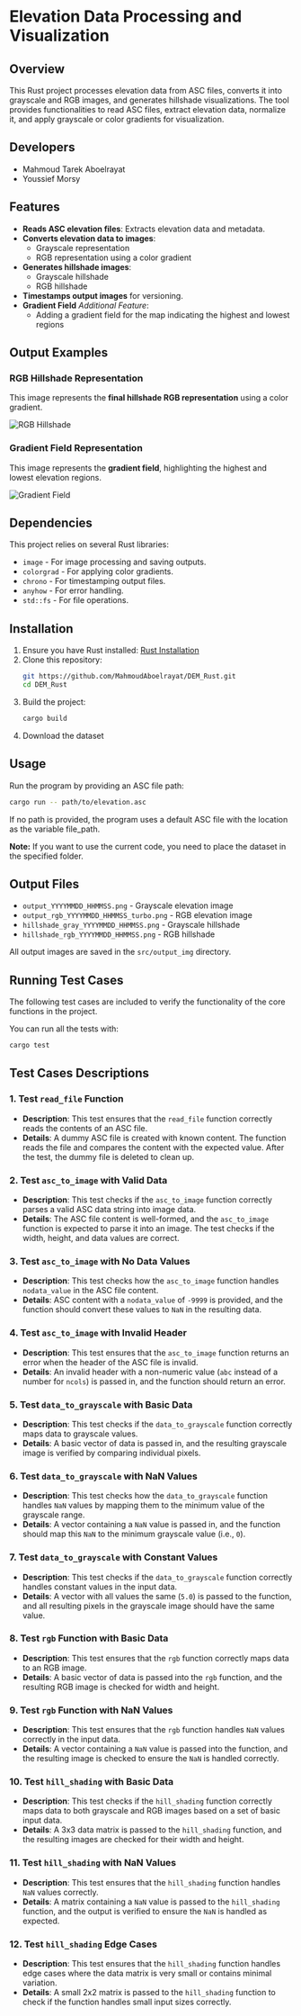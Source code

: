 # Elevation Data Processing and Visualization

## Overview
This Rust project processes elevation data from ASC files, converts it into grayscale and RGB images, and generates hillshade visualizations. The tool provides functionalities to read ASC files, extract elevation data, normalize it, and apply grayscale or color gradients for visualization.

## Developers 
- Mahmoud Tarek Aboelrayat
- Youssief Morsy

## Features
- **Reads ASC elevation files**: Extracts elevation data and metadata.
- **Converts elevation data to images**:
  - Grayscale representation
  - RGB representation using a color gradient
- **Generates hillshade images**:
  - Grayscale hillshade
  - RGB hillshade
- **Timestamps output images** for versioning.
- **Gradient Field** *Additional Feature*:
  - Adding a gradient field for the map indicating the highest and lowest regions

 ## Output Examples

### RGB Hillshade Representation
This image represents the **final hillshade RGB representation** using a color gradient.

![RGB Hillshade](src/output_img/hillshade_grasssd_img_20250402_171225.png)

### Gradient Field Representation
This image represents the **gradient field**, highlighting the highest and lowest elevation regions.

![Gradient Field](src/output_img/hillshade_rgb_20250402_153924.png)


## Dependencies
This project relies on several Rust libraries:
- `image` - For image processing and saving outputs.
- `colorgrad` - For applying color gradients.
- `chrono` - For timestamping output files.
- `anyhow` - For error handling.
- `std::fs` - For file operations.

## Installation
1. Ensure you have Rust installed: [Rust Installation](https://www.rust-lang.org/tools/install)
2. Clone this repository:
   ```sh
   git https://github.com/MahmoudAboelrayat/DEM_Rust.git
   cd DEM_Rust
   ```
3. Build the project:
   ```sh
   cargo build 
   ```
4. Download the dataset

## Usage
Run the program by providing an ASC file path:
```sh
cargo run -- path/to/elevation.asc
```
If no path is provided, the program uses a default ASC file with the location as the variable file_path.

**Note:** If you want to use the current code, you need to place the dataset in the specified folder.

## Output Files
- `output_YYYYMMDD_HHMMSS.png` - Grayscale elevation image
- `output_rgb_YYYYMMDD_HHMMSS_turbo.png` - RGB elevation image
- `hillshade_gray_YYYYMMDD_HHMMSS.png` - Grayscale hillshade
- `hillshade_rgb_YYYYMMDD_HHMMSS.png` - RGB hillshade

All output images are saved in the `src/output_img` directory.

## Running Test Cases

The following test cases are included to verify the functionality of the core functions in the project.

You can run all the tests with:

```sh
cargo test
```

## Test Cases Descriptions

### 1. **Test `read_file` Function**

- **Description**: This test ensures that the `read_file` function correctly reads the contents of an ASC file.
- **Details**: A dummy ASC file is created with known content. The function reads the file and compares the content with the expected value. After the test, the dummy file is deleted to clean up.

### 2. **Test `asc_to_image` with Valid Data**

- **Description**: This test checks if the `asc_to_image` function correctly parses a valid ASC data string into image data.
- **Details**: The ASC file content is well-formed, and the `asc_to_image` function is expected to parse it into an image. The test checks if the width, height, and data values are correct.


### 3. **Test `asc_to_image` with No Data Values**

- **Description**: This test checks how the `asc_to_image` function handles `nodata_value` in the ASC file content.
- **Details**: ASC content with a `nodata_value` of `-9999` is provided, and the function should convert these values to `NaN` in the resulting data.

### 4. **Test `asc_to_image` with Invalid Header**

- **Description**: This test ensures that the `asc_to_image` function returns an error when the header of the ASC file is invalid.
- **Details**: An invalid header with a non-numeric value (`abc` instead of a number for `ncols`) is passed in, and the function should return an error.

### 5. **Test `data_to_grayscale` with Basic Data**

- **Description**: This test checks if the `data_to_grayscale` function correctly maps data to grayscale values.
- **Details**: A basic vector of data is passed in, and the resulting grayscale image is verified by comparing individual pixels.

### 6. **Test `data_to_grayscale` with NaN Values**

- **Description**: This test checks how the `data_to_grayscale` function handles `NaN` values by mapping them to the minimum value of the grayscale range.
- **Details**: A vector containing a `NaN` value is passed in, and the function should map this `NaN` to the minimum grayscale value (i.e., `0`).

### 7. **Test `data_to_grayscale` with Constant Values**

- **Description**: This test checks if the `data_to_grayscale` function correctly handles constant values in the input data.
- **Details**: A vector with all values the same (`5.0`) is passed to the function, and all resulting pixels in the grayscale image should have the same value.

### 8. **Test `rgb` Function with Basic Data**

- **Description**: This test ensures that the `rgb` function correctly maps data to an RGB image.
- **Details**: A basic vector of data is passed into the `rgb` function, and the resulting RGB image is checked for width and height.

### 9. **Test `rgb` Function with NaN Values**

- **Description**: This test ensures that the `rgb` function handles `NaN` values correctly in the input data.
- **Details**: A vector containing a `NaN` value is passed into the function, and the resulting image is checked to ensure the `NaN` is handled correctly.

### 10. **Test `hill_shading` with Basic Data**

- **Description**: This test checks if the `hill_shading` function correctly maps data to both grayscale and RGB images based on a set of basic input data.
- **Details**: A 3x3 data matrix is passed to the `hill_shading` function, and the resulting images are checked for their width and height.

### 11. **Test `hill_shading` with NaN Values**

- **Description**: This test ensures that the `hill_shading` function handles `NaN` values correctly.
- **Details**: A matrix containing a `NaN` value is passed to the `hill_shading` function, and the output is verified to ensure the `NaN` is handled as expected.

### 12. **Test `hill_shading` Edge Cases**

- **Description**: This test ensures that the `hill_shading` function handles edge cases where the data matrix is very small or contains minimal variation.
- **Details**: A small 2x2 matrix is passed to the `hill_shading` function to check if the function handles small input sizes correctly.

